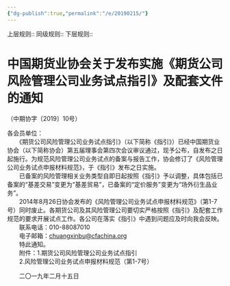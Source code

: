 ```yaml
---
{"dg-publish":true,"permalink":"/e/20190215/"}
---
```


上层规则:: 
同级规则::
下层规则::
# 中国期货业协会关于发布实施《期货公司风险管理公司业务试点指引》及配套文件的通知  
（中期协字〔2019〕10号）

  
各会员单位：  
　　《期货公司风险管理公司业务试点指引》（以下简称《指引》）已经中国期货业协会（以下简称协会）第五届理事会第四次会议审议通过，现予公布，自发布之日起施行。为规范风险管理公司业务试点的备案与报告工作，协会修订了《风险管理公司业务试点申报材料规范》，于《指引》发布之日实施。  
　　已备案的风险管理相关业务类型自即日起按照《指引》予以调整，具体包括已备案的“基差交易”变更为“基差贸易”，已备案的“定价服务”变更为“场外衍生品业务”。  
　　2014年8月26日协会发布的《风险管理公司业务试点申报材料规范》（第1-7号）同时废止。各期货公司及其风险管理公司要切实严格按照《指引》及配套工作规范的要求开展试点工作。各公司在落实《指引》中遇到问题应及时向我会反映。  
　　联系电话：010-88087010  
　　电子邮箱：chuangxinbu@cfachina.org  
　　特此通知。  
　　附件：1.期货公司风险管理公司业务试点指引  
　　2.风险管理公司业务试点申报材料规范（第1-7号）  

　　二〇一九年二月十五日